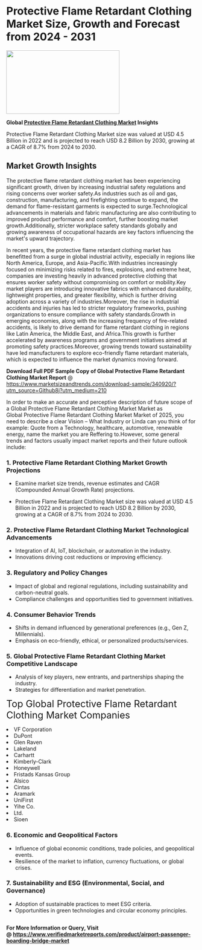 <H1>Protective Flame Retardant Clothing Market Size, Growth and Forecast from 2024 - 2031</H1><img class="aligncenter size-medium wp-image-584254" src="https://thirdeyenews.in/wp-content/uploads/2024/09/Global-Market-Research-300x168.jpeg" alt="" width="300" height="168" /><p><strong>Global&nbsp;<a href="https://www.marketsizeandtrends.com/download-sample/340920/?utm_source=Github8j?utm_medium=210">Protective Flame Retardant Clothing Market</a> Insights</strong></p><p>Protective Flame Retardant Clothing Market size was valued at USD 4.5 Billion in 2022 and is projected to reach USD 8.2 Billion by 2030, growing at a CAGR of 8.7% from 2024 to 2030.</p><p><h2>Market Growth Insights</h2> <p>The protective flame retardant clothing market has been experiencing significant growth, driven by increasing industrial safety regulations and rising concerns over worker safety.As industries such as oil and gas, construction, manufacturing, and firefighting continue to expand, the demand for flame-resistant garments is expected to surge.Technological advancements in materials and fabric manufacturing are also contributing to improved product performance and comfort, further boosting market growth.Additionally, stricter workplace safety standards globally and growing awareness of occupational hazards are key factors influencing the market's upward trajectory.</p> <p>In recent years, the protective flame retardant clothing market has benefitted from a surge in global industrial activity, especially in regions like North America, Europe, and Asia-Pacific.With industries increasingly focused on minimizing risks related to fires, explosions, and extreme heat, companies are investing heavily in advanced protective clothing that ensures worker safety without compromising on comfort or mobility.Key market players are introducing innovative fabrics with enhanced durability, lightweight properties, and greater flexibility, which is further driving adoption across a variety of industries.Moreover, the rise in industrial accidents and injuries has led to stricter regulatory frameworks, pushing organizations to ensure compliance with safety standards.Growth in emerging economies, along with the increasing frequency of fire-related accidents, is likely to drive demand for flame retardant clothing in regions like Latin America, the Middle East, and Africa.This growth is further accelerated by awareness programs and government initiatives aimed at promoting safety practices.Moreover, growing trends toward sustainability have led manufacturers to explore eco-friendly flame retardant materials, which is expected to influence the market dynamics moving forward.</p> <p><span class=""><strong>Download Full PDF Sample Copy of Global Protective Flame Retardant Clothing Market Report</strong> @ <a href="https://www.marketsizeandtrends.com/download-sample/340920/?utm_source=Github8j?utm_medium=210" target="_blank">https://www.marketsizeandtrends.com/download-sample/340920/?utm_source=Github8j?utm_medium=210</a></span></p><p>In order to make an accurate and perceptive description of future scope of a Global&nbsp;Protective Flame Retardant Clothing Market Market as Global&nbsp;Protective Flame Retardant Clothing Market Market of 2025, you need to describe a clear Vision &ndash; What Industry or Linda can you think of for example: Quote from a Technology, healthcare, automotive, renewable energy, name the market you are Reffering to.However, some general trends and factors usually impact market reports and their future outlook include:</p><h3>1.&nbsp;<strong>Protective Flame Retardant Clothing Market Growth Projections</strong></h3><ul><li>Examine market size trends, revenue estimates and CAGR (Compounded Annual Growth Rate) projections.</li><li><p>Protective Flame Retardant Clothing Market size was valued at USD 4.5 Billion in 2022 and is projected to reach USD 8.2 Billion by 2030, growing at a CAGR of 8.7% from 2024 to 2030.</p></li></ul><h3>2.&nbsp;<strong>Protective Flame Retardant Clothing Market Technological Advancements</strong></h3><ul><li>Integration of AI, IoT, blockchain, or automation in the industry.</li><li>Innovations driving cost reductions or improving efficiency.</li></ul><h3>3.&nbsp;<strong>Regulatory and Policy Changes</strong></h3><ul><li>Impact of global and regional regulations, including sustainability and carbon-neutral goals.</li><li>Compliance challenges and opportunities tied to government initiatives.</li></ul><h3>4.&nbsp;<strong>Consumer Behavior Trends</strong></h3><ul><li>Shifts in demand influenced by generational preferences (e.g., Gen Z, Millennials).</li><li>Emphasis on eco-friendly, ethical, or personalized products/services.</li></ul><h3>5.&nbsp;<strong>Global Protective Flame Retardant Clothing Market Competitive Landscape</strong></h3><ul><li>Analysis of key players, new entrants, and partnerships shaping the industry.</li><li>Strategies for differentiation and market penetration.</li></ul><p data-pm-slice="1 1 []"><span style="color: inherit; font-family: inherit; font-size: 25px;">Top Global Protective Flame Retardant Clothing Market Companies</span></p><div class="" data-test-id=""><p><li>VF Corporation</li><li> DuPont</li><li> Glen Raven</li><li> Lakeland</li><li> Carhartt</li><li> Kimberly-Clark</li><li> Honeywell</li><li> Fristads Kansas Group</li><li> Alsico</li><li> Cintas</li><li> Aramark</li><li> UniFirst</li><li> Yihe Co.</li><li> Ltd.</li><li> Sioen</li></p></div><h3>6.&nbsp;<strong>Economic and Geopolitical Factors</strong></h3><ul><li>Influence of global economic conditions, trade policies, and geopolitical events.</li><li>Resilience of the market to inflation, currency fluctuations, or global crises.</li></ul><h3>7.&nbsp;<strong>Sustainability and ESG (Environmental, Social, and Governance)</strong></h3><ul><li>Adoption of sustainable practices to meet ESG criteria.</li><li>Opportunities in green technologies and circular economy principles.</li></ul><h2><strong style="font-size: 14px;">For More Information or Query, Visit @&nbsp;</strong><a style="background-color: #ffffff; font-size: 14px;" href="https://www.marketsizeandtrends.com/report/protective-flame-retardant-clothing-market/" target="_blank">https://www.verifiedmarketreports.com/product/airport-passenger-boarding-bridge-market</a></h2>